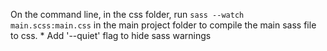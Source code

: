 On the command line, in the css folder, run `sass --watch main.scss:main.css` in the main project folder to compile the main sass file to css.
	* Add '--quiet' flag to hide sass warnings
